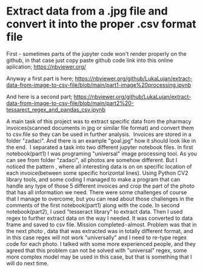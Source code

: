 # Extract data from a .jpg file and convert it into the proper .csv format file


First - sometimes parts of the jupyter code won't render properly on the github, in that case just copy paste github code link into this online aplication; 
https://nbviewer.org/

Anyway a first part is here;
https://nbviewer.org/github/LukaLujan/extract-data-from-image-to-csv-file/blob/main/part1-image%20processing.ipynb

And here is a second part;
https://nbviewer.org/github/LukaLujan/extract-data-from-image-to-csv-file/blob/main/part2%20-tessarect_regex_and_pandas_csv.ipynb


A main task of this project was to extract specific data from the pharmacy invoices(scanned documents in jpg or similar file format) and convert them to csv.file so they can be used in further analysis. 
Invoices are  stored in a folder "zadaci". And there is an example "goal.jpg" how it should look like in the end. 
I separated a task into two different jupyter notebook files.
In first notebook(part1) I was programing "universal" image processing tool. As you can see from folder "zadaci", all photos are somehow different. But I noticed the pattern , where all interesting data is on on specific location of each invoice(between some specific horizontal lines). Using Python CV2 library tools, and some coding I managed to make a program that can handle any type of those 5 different invoices and crop the part of the photo that has all information we need. There were some challenges of course that I manage to overcome, but you can read about those challenges in the comments of the first notebook(part1) along with the code.
In second notebook(part2), I used "tesseract library" to extract data. Then I used regex to further extract data on the way I needed. It was converted to data frame and saved to csv file. Mission completed - almost. Problem was that in the next photo , data that was extracted was in totally different format, and in this case regex will not work "universally" and I need to re-type regex code for each photo. I talked with some more experienced people, and they agreed that this problem can not be solved with "universal" regex, some more complex model may be used in this case, but that is something that I will do next time.
